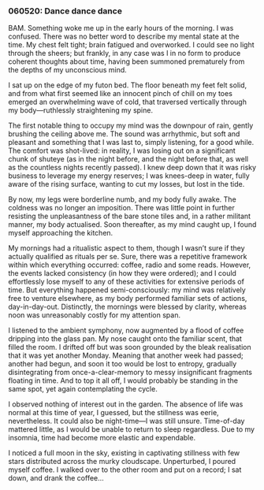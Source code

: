 ### 060520: Dance dance dance

BAM. Something woke me up in the early hours of the morning. I was confused. There was no better word to describe my mental state at the time. My chest felt tight; brain fatigued and overworked. I could see no light through the sheers; but frankly, in any case was I in no form to produce coherent thoughts about time, having been summoned prematurely from the depths of my unconscious mind.

I sat up on the edge of my futon bed. The floor beneath my feet felt solid, and from what first seemed like an innocent pinch of chill on my toes emerged an overwhelming wave of cold, that traversed vertically through my body—ruthlessly straightening my spine.

The first notable thing to occupy my mind was the downpour of rain, gently brushing the ceiling above me. The sound was arrhythmic, but soft and pleasant and something that I was last to, simply listening, for a good while. The comfort was shot-lived: in reality, I was losing out on a significant chunk of shuteye (as in the night before, and the night before that, as well as the countless nights recently passed). I knew deep down that it was risky business to leverage my energy reserves; I was knees-deep in water, fully aware of the rising surface, wanting to cut my losses, but lost in the tide.

By now, my legs were borderline numb, and my body fully awake. The coldness was no longer an imposition. There was little point in further resisting the unpleasantness of the bare stone tiles and, in a rather militant manner, my body actualised. Soon thereafter, as my mind caught up, I found myself approaching the kitchen.

My mornings had a ritualistic aspect to them, though I wasn’t sure if they actually qualified as rituals per se. Sure, there was a repetitive framework within which everything occurred: coffee, radio and some reads. However, the events lacked consistency (in how they were ordered); and I could effortlessly lose myself to any of these activities for extensive periods of time. But everything happened semi-consciously: my mind was relatively free to venture elsewhere, as my body performed familiar sets of actions, day-in-day-out. Distinctly, the mornings were blessed by clarity, whereas noon was unreasonably costly for my attention span.

I listened to the ambient symphony, now augmented by a flood of coffee dripping into the glass pan. My nose caught onto the familiar scent, that filled the room. I drifted off but was soon grounded by the bleak realisation that it was yet another Monday. Meaning that another week had passed; another had begun, and soon it too would be lost to entropy, gradually disintegrating from once-a-clear-memory to messy insignificant fragments floating in time. And to top it all off, I would probably be standing in the same spot, yet again contemplating the cycle.

I observed nothing of interest out in the garden. The absence of life was normal at this time of year, I guessed, but the stillness was eerie, nevertheless. It could also be night-time—I was still unsure. Time-of-day mattered little, as I would be unable to return to sleep regardless. Due to my insomnia, time had become more elastic and expendable.

I noticed a full moon in the sky, existing in captivating stillness with few stars distributed across the murky cloudscape. Unperturbed, I poured myself coffee. I walked over to the other room and put on a record; I sat down, and drank the coffee…
